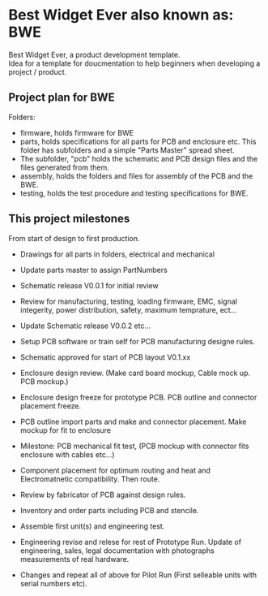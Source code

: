 # Best Widget Ever also known as: BWE
Best Widget Ever, a product development template.  
Idea for a template for doucmentation to help beginners when developing a project / product.

## Project plan for BWE

Folders:  
- firmware, holds firmware for BWE
- parts, holds specifications for all parts for PCB and enclosure etc. This folder has subfolders and a simple "Parts Master" spread sheet.
- The subfolder, "pcb" holds the schematic and PCB design files and the files generated from them.
- assembly, holds the folders and files for assembly of the PCB and the BWE.
- testing, holds the test procedure and testing specifications for BWE.

## This project milestones
From start of design to first production.
- Drawings for all parts in folders, electrical and mechanical 
- Update parts master to assign PartNumbers
- Schematic release V0.0.1 for initial review
- Review for manufacturing, testing, loading firmware, EMC, signal integerity, power distribution, safety, maximum temprature, ect...
- Update Schematic release V0.0.2 etc...
- Setup PCB software or train self for PCB manufacturing designe rules.

- Schematic approved for start of PCB layout V0.1.xx 
- Enclosure design review. (Make card board mockup, Cable mock up. PCB mockup.) 
- Enclosure design freeze for prototype PCB. PCB outline and connector placement freeze.
- PCB outline import parts and make and connector placement. Make mockup for fit to enclosure
- Milestone: PCB mechanical fit test, (PCB mockup with connector fits enclosure with cables etc...)
- Component placement for optimum routing and heat and Electromatnetic compatibility.  Then route.
- Review by fabricator of PCB against design rules.
- Inventory and order parts including PCB and stencile.
- Assemble first unit(s) and engineering test.
- Engineering revise and relese for rest of Prototype Run. Update of engineering, sales, legal documentation with photographs measurements of real hardware.
- Changes and repeat all of above for Pilot Run (First selleable units with serial numbers etc).



